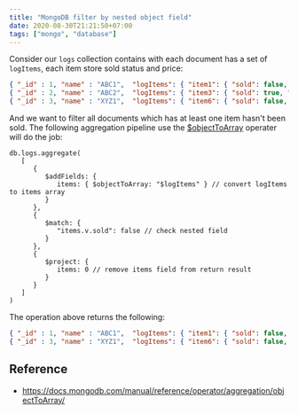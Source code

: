 ```yaml
---
title: "MongoDB filter by nested object field"
date: 2020-08-30T21:21:50+07:00
tags: ["mongo", "database"]
---
```


Consider our `logs` collection contains with each document has a set of `logItems`, each item store sold status and price:

```json
{ "_id" : 1, "name" : "ABC1",  "logItems": { "item1": { "sold": false, "price": 10 }, "item2": { "sold": true, "price": 5 } } }
{ "_id" : 2, "name" : "ABC2",  "logItems": { "item3": { "sold": true, "price": 2 }, "item4": { "sold": true, "price": 4 }, "item5": { "sold": true, "price": 6 } } }
{ "_id" : 3, "name" : "XYZ1",  "logItems": { "item6": { "sold": false, "price": 15 } } }
```

And we want to filter all documents which has at least one item hasn't been sold. The following aggregation pipeline use the <a href="https://docs.mongodb.com/manual/reference/operator/aggregation/objectToArray/" target="_blank">$objectToArray</a> operater will do the job:

```
db.logs.aggregate(
   [
      {
         $addFields: {
            items: { $objectToArray: "$logItems" } // convert logItems to items array
         }
      },
      {
         $match: {
            "items.v.sold": false // check nested field
         }
      },
      {
         $project: {
            items: 0 // remove items field from return result
         }
      }
   ]
)
```

The operation above returns the following:

```json
{ "_id" : 1, "name" : "ABC1",  "logItems": { "item1": { "sold": false, "price": 10 }, "item2": { "sold": true, "price": 5 } } }
{ "_id" : 3, "name" : "XYZ1",  "logItems": { "item6": { "sold": false, "price": 15 } } }
```

## Reference

* https://docs.mongodb.com/manual/reference/operator/aggregation/objectToArray/
